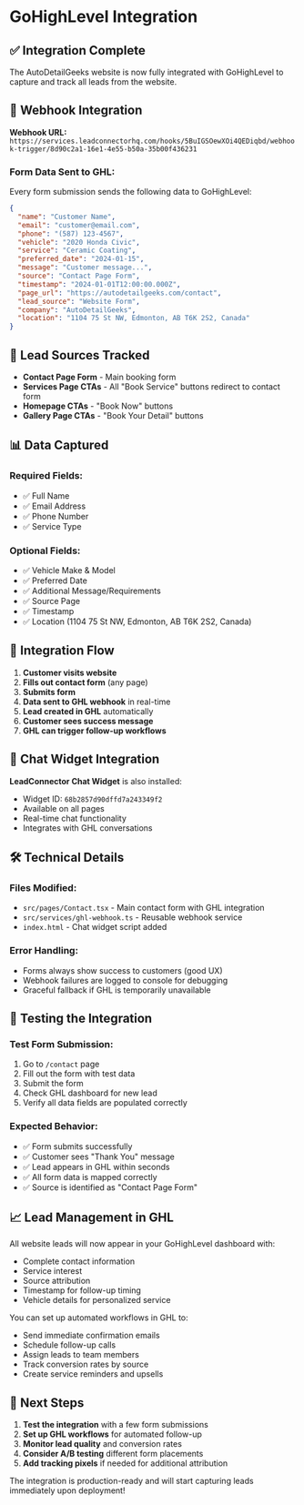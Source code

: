 # GoHighLevel Integration

## ✅ Integration Complete

The AutoDetailGeeks website is now fully integrated with GoHighLevel to capture and track all leads from the website.

## 🔗 Webhook Integration

**Webhook URL:** `https://services.leadconnectorhq.com/hooks/5BuIGSOewXOi4QEDiqbd/webhook-trigger/8d90c2a1-16e1-4e55-b50a-35b00f436231`

### Form Data Sent to GHL:
Every form submission sends the following data to GoHighLevel:

```json
{
  "name": "Customer Name",
  "email": "customer@email.com", 
  "phone": "(587) 123-4567",
  "vehicle": "2020 Honda Civic",
  "service": "Ceramic Coating",
  "preferred_date": "2024-01-15",
  "message": "Customer message...",
  "source": "Contact Page Form",
  "timestamp": "2024-01-01T12:00:00.000Z",
  "page_url": "https://autodetailgeeks.com/contact",
  "lead_source": "Website Form",
  "company": "AutoDetailGeeks",
  "location": "1104 75 St NW, Edmonton, AB T6K 2S2, Canada"
}
```

## 🎯 Lead Sources Tracked

- **Contact Page Form** - Main booking form
- **Services Page CTAs** - All "Book Service" buttons redirect to contact form
- **Homepage CTAs** - "Book Now" buttons
- **Gallery Page CTAs** - "Book Your Detail" buttons

## 📊 Data Captured

### Required Fields:
- ✅ Full Name
- ✅ Email Address  
- ✅ Phone Number
- ✅ Service Type

### Optional Fields:
- ✅ Vehicle Make & Model
- ✅ Preferred Date
- ✅ Additional Message/Requirements
- ✅ Source Page
- ✅ Timestamp
- ✅ Location (1104 75 St NW, Edmonton, AB T6K 2S2, Canada)

## 🔄 Integration Flow

1. **Customer visits website**
2. **Fills out contact form** (any page)
3. **Submits form** 
4. **Data sent to GHL webhook** in real-time
5. **Lead created in GHL** automatically
6. **Customer sees success message**
7. **GHL can trigger follow-up workflows**

## 💬 Chat Widget Integration

**LeadConnector Chat Widget** is also installed:
- Widget ID: `68b2857d90dffd7a243349f2`
- Available on all pages
- Real-time chat functionality
- Integrates with GHL conversations

## 🛠️ Technical Details

### Files Modified:
- `src/pages/Contact.tsx` - Main contact form with GHL integration
- `src/services/ghl-webhook.ts` - Reusable webhook service
- `index.html` - Chat widget script added

### Error Handling:
- Forms always show success to customers (good UX)
- Webhook failures are logged to console for debugging
- Graceful fallback if GHL is temporarily unavailable

## 🧪 Testing the Integration

### Test Form Submission:
1. Go to `/contact` page
2. Fill out the form with test data
3. Submit the form
4. Check GHL dashboard for new lead
5. Verify all data fields are populated correctly

### Expected Behavior:
- ✅ Form submits successfully
- ✅ Customer sees "Thank You" message
- ✅ Lead appears in GHL within seconds
- ✅ All form data is mapped correctly
- ✅ Source is identified as "Contact Page Form"

## 📈 Lead Management in GHL

All website leads will now appear in your GoHighLevel dashboard with:
- Complete contact information
- Service interest
- Source attribution  
- Timestamp for follow-up timing
- Vehicle details for personalized service

You can set up automated workflows in GHL to:
- Send immediate confirmation emails
- Schedule follow-up calls
- Assign leads to team members
- Track conversion rates by source
- Create service reminders and upsells

## 🚀 Next Steps

1. **Test the integration** with a few form submissions
2. **Set up GHL workflows** for automated follow-up
3. **Monitor lead quality** and conversion rates
4. **Consider A/B testing** different form placements
5. **Add tracking pixels** if needed for additional attribution

The integration is production-ready and will start capturing leads immediately upon deployment!
